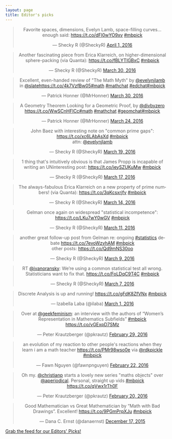 ```yaml
---
layout: page
title: Editor's picks
---
```


<blockquote class="twitter-tweet" align="center" data-width="500"><p lang="en" dir="ltr">Favorite spaces, dimensions, Evelyn Lamb, space-filling curves... enough said: <a href="https://t.co/dFI0wYO9xv">https://t.co/dFI0wYO9xv</a> <a href="https://twitter.com/hashtag/mbpick?src=hash">#mbpick</a></p>&mdash; Shecky R (@SheckyR) <a href="https://twitter.com/SheckyR/status/716046126030405633">April 1, 2016</a></blockquote>
<script async src="//platform.twitter.com/widgets.js" charset="utf-8"></script>
<blockquote class="twitter-tweet" align="center" data-width="500"><p lang="en" dir="ltr">Another fascinating piece from Erica Klarreich, on higher-dimensional sphere-packing (via Quanta): <a href="https://t.co/fBLYTIGBxC">https://t.co/fBLYTIGBxC</a> <a href="https://twitter.com/hashtag/mbpick?src=hash">#mbpick</a></p>&mdash; Shecky R (@SheckyR) <a href="https://twitter.com/SheckyR/status/715293920448667649">March 30, 2016</a></blockquote>
<script async src="//platform.twitter.com/widgets.js" charset="utf-8"></script>
<blockquote class="twitter-tweet" align="center" data-width="500"><p lang="en" dir="ltr">Excellent, even-handed review of &quot;The Math Myth&quot; by <a href="https://twitter.com/evelynjlamb">@evelynjlamb</a> in <a href="https://twitter.com/Slate">@slate</a><a href="https://t.co/4k7VzfBw05">https://t.co/4k7VzfBw05</a><a href="https://twitter.com/hashtag/math?src=hash">#math</a> <a href="https://twitter.com/hashtag/mathchat?src=hash">#mathchat</a> <a href="https://twitter.com/hashtag/edchat?src=hash">#edchat</a><a href="https://twitter.com/hashtag/mbpick?src=hash">#mbpick</a></p>&mdash; Patrick Honner (@MrHonner) <a href="https://twitter.com/MrHonner/status/714969881075171328">March 30, 2016</a></blockquote>
<script async src="//platform.twitter.com/widgets.js" charset="utf-8"></script>
<blockquote class="twitter-tweet" align="center" data-width="500"><p lang="en" dir="ltr">A Geometry Theorem Looking for a Geometric Proof, by <a href="https://twitter.com/divbyzero">@divbyzero</a> <a href="https://t.co/WwSCnHFlCc">https://t.co/WwSCnHFlCc</a><a href="https://twitter.com/hashtag/math?src=hash">#math</a> <a href="https://twitter.com/hashtag/mathchat?src=hash">#mathchat</a> <a href="https://twitter.com/hashtag/geomchat?src=hash">#geomchat</a><a href="https://twitter.com/hashtag/mbpick?src=hash">#mbpick</a></p>&mdash; Patrick Honner (@MrHonner) <a href="https://twitter.com/MrHonner/status/712824515546447872">March 24, 2016</a></blockquote>
<script async src="//platform.twitter.com/widgets.js" charset="utf-8"></script>
<blockquote class="twitter-tweet" align="center" data-width="500"><p lang="en" dir="ltr">John Baez with interesting note on &quot;common prime gaps&quot;: <a href="https://t.co/xc6LAbAsXd">https://t.co/xc6LAbAsXd</a> <a href="https://twitter.com/hashtag/mbpick?src=hash">#mbpick</a><br>attn: <a href="https://twitter.com/evelynjlamb">@evelynjlamb</a></p>&mdash; Shecky R (@SheckyR) <a href="https://twitter.com/SheckyR/status/711148987244527617">March 19, 2016</a></blockquote>
<script async src="//platform.twitter.com/widgets.js" charset="utf-8"></script>
<blockquote class="twitter-tweet" align="center" data-width="500"><p lang="en" dir="ltr">1 thing that&#39;s intuitively obvious is that James Propp is incapable of writing an UNinteresting post: <a href="https://t.co/ieySZUKuMw">https://t.co/ieySZUKuMw</a> <a href="https://twitter.com/hashtag/mbpick?src=hash">#mbpick</a></p>&mdash; Shecky R (@SheckyR) <a href="https://twitter.com/SheckyR/status/710420493497671680">March 17, 2016</a></blockquote>
<script async src="//platform.twitter.com/widgets.js" charset="utf-8"></script>
<blockquote class="twitter-tweet" align="center" data-width="500"><p lang="en" dir="ltr">The always-fabulous Erica Klarreich on a new property of prime numbers! (via Quanta): <a href="https://t.co/3qKcsxrjfv">https://t.co/3qKcsxrjfv</a> <a href="https://twitter.com/hashtag/mbpick?src=hash">#mbpick</a></p>&mdash; Shecky R (@SheckyR) <a href="https://twitter.com/SheckyR/status/709340226666295297">March 14, 2016</a></blockquote>
<script async src="//platform.twitter.com/widgets.js" charset="utf-8"></script>
<blockquote class="twitter-tweet" align="center" data-width="500"><p lang="en" dir="ltr">Gelman once again on widespread &quot;statistical incompetence&quot;: <a href="https://t.co/LKu7wY0wGV">https://t.co/LKu7wY0wGV</a> <a href="https://twitter.com/hashtag/mbpick?src=hash">#mbpick</a></p>&mdash; Shecky R (@SheckyR) <a href="https://twitter.com/SheckyR/status/708322245467361280">March 11, 2016</a></blockquote>
<script async src="//platform.twitter.com/widgets.js" charset="utf-8"></script>
<blockquote class="twitter-tweet" align="center" data-width="500"><p lang="en" dir="ltr">another great follow-up post from Gelman re: ongoing <a href="https://twitter.com/hashtag/statistics?src=hash">#statistics</a> debate <a href="https://t.co/7evoWzvhAM">https://t.co/7evoWzvhAM</a> <a href="https://twitter.com/hashtag/mbpick?src=hash">#mbpick</a><br>other posts: <a href="https://t.co/Qd9mNS30oo">https://t.co/Qd9mNS30oo</a></p>&mdash; Shecky R (@SheckyR) <a href="https://twitter.com/SheckyR/status/707581524749713409">March 9, 2016</a></blockquote>
<script async src="//platform.twitter.com/widgets.js" charset="utf-8"></script>
<blockquote class="twitter-tweet" align="center" data-width="500"><p lang="en" dir="ltr">RT <a href="https://twitter.com/ivanoransky">@ivanoransky</a>: We’re using a common statistical test all wrong. Statisticians want to fix that. <a href="https://t.co/FoLDqC9T4C">https://t.co/FoLDqC9T4C</a> <a href="https://twitter.com/hashtag/mbpick?src=hash">#mbpick</a></p>&mdash; Shecky R (@SheckyR) <a href="https://twitter.com/SheckyR/status/706831316696887297">March 7, 2016</a></blockquote>
<script async src="//platform.twitter.com/widgets.js" charset="utf-8"></script>
<blockquote class="twitter-tweet" align="center" data-width="500"><p lang="en" dir="ltr">Discrete Analysis is up and running! <a href="https://t.co/gFdK8ZfVNx">https://t.co/gFdK8ZfVNx</a> <a href="https://twitter.com/hashtag/mbpick?src=hash">#mbpick</a></p>&mdash; Izabella Laba (@ilaba) <a href="https://twitter.com/ilaba/status/704693670881075202">March 1, 2016</a></blockquote>
<script async src="//platform.twitter.com/widgets.js" charset="utf-8"></script>
<blockquote class="twitter-tweet" align="center" data-width="500"><p lang="en" dir="ltr">Over at <a href="https://twitter.com/geekfeminism">@geekfeminism</a>: an interview with the authors of “Women’s Representation in Mathematics Subfields” <a href="https://twitter.com/hashtag/mbpick?src=hash">#mbpick</a> <a href="https://t.co/vGExpD7SMz">https://t.co/vGExpD7SMz</a></p>&mdash; Peter Krautzberger (@pkrautz) <a href="https://twitter.com/pkrautz/status/704400131295223808">February 29, 2016</a></blockquote>
<script async src="//platform.twitter.com/widgets.js" charset="utf-8"></script>
<blockquote class="twitter-tweet" align="center" data-width="500"><p lang="en" dir="ltr">an evolution of my reaction to other people&#39;s reactions when they learn i am a math teacher <a href="https://t.co/PMr98wso0e">https://t.co/PMr98wso0e</a> via <a href="https://twitter.com/rdkpickle">@rdkpickle</a> <a href="https://twitter.com/hashtag/mbpick?src=hash">#mbpick</a></p>&mdash; Fawn Nguyen (@fawnpnguyen) <a href="https://twitter.com/fawnpnguyen/status/701679347522875392">February 22, 2016</a></blockquote>
<script async src="//platform.twitter.com/widgets.js" charset="utf-8"></script>
<blockquote class="twitter-tweet" align="center" data-width="500"><p lang="en" dir="ltr">Oh my. <a href="https://twitter.com/christianp">@christianp</a> starts a lovely new series &quot;maths objects&quot; over <a href="https://twitter.com/aperiodical">@aperiodical</a>. Personal, straight up vids <a href="https://twitter.com/hashtag/mbpick?src=hash">#mbpick</a>  <a href="https://t.co/qVwx1rTh0F">https://t.co/qVwx1rTh0F</a></p>&mdash; Peter Krautzberger (@pkrautz) <a href="https://twitter.com/pkrautz/status/701117579423830016">February 20, 2016</a></blockquote>
<script async src="//platform.twitter.com/widgets.js" charset="utf-8"></script>
<blockquote class="twitter-tweet" align="center" data-width="500"><p lang="en" dir="ltr">Good Mathematician vs Great Mathematician by “Math with Bad Drawings”. Excellent! <a href="https://t.co/9PGmPrpXJu">https://t.co/9PGmPrpXJu</a> <a href="https://twitter.com/hashtag/mbpick?src=hash">#mbpick</a></p>&mdash; Dana C. Ernst (@danaernst) <a href="https://twitter.com/danaernst/status/677516866043011076">December 17, 2015</a></blockquote>
<script async src="//platform.twitter.com/widgets.js" charset="utf-8"></script>
<p> <a href="editors-picks.xml">Grab the feed for our Editors' Picks!</a></p>
